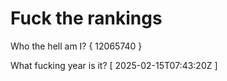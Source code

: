 # Fuck the rankings

Who the hell am I?
{ 12065740 }

What fucking year is it?
[ 2025-02-15T07:43:20Z ]
